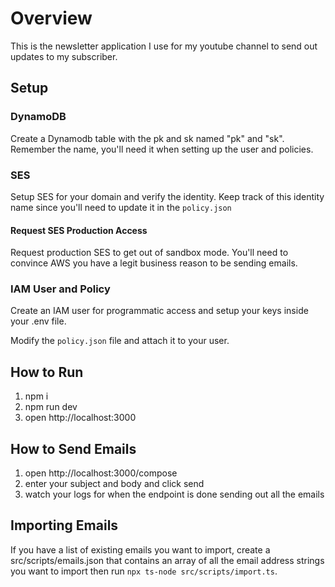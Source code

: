 # Overview

This is the newsletter application I use for my youtube channel to send out updates to my subscriber.

## Setup

### DynamoDB

Create a Dynamodb table with the pk and sk named "pk" and "sk". Remember the name, you'll need it when setting up the user and policies.

### SES

Setup SES for your domain and verify the identity. Keep track of this identity name since you'll need to update it in the `policy.json`

#### Request SES Production Access

Request production SES to get out of sandbox mode. You'll need to convince AWS you have a legit business reason to be sending emails.

### IAM User and Policy

Create an IAM user for programmatic access and setup your keys inside your .env file.

Modify the `policy.json` file and attach it to your user.

## How to Run

1. npm i
2. npm run dev
3. open http://localhost:3000

## How to Send Emails

1. open http://localhost:3000/compose
2. enter your subject and body and click send
3. watch your logs for when the endpoint is done sending out all the emails

## Importing Emails

If you have a list of existing emails you want to import, create a src/scripts/emails.json that contains an array of all the email address strings you want to import then run `npx ts-node src/scripts/import.ts`.
